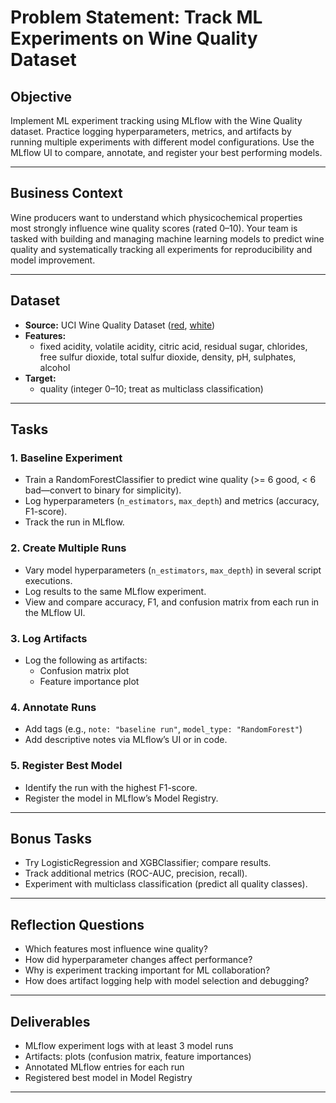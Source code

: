 # Problem Statement: Track ML Experiments on Wine Quality Dataset

## **Objective**

Implement ML experiment tracking using MLflow with the Wine Quality dataset. Practice logging hyperparameters, metrics, and artifacts by running multiple experiments with different model configurations. Use the MLflow UI to compare, annotate, and register your best performing models.

***

## **Business Context**

Wine producers want to understand which physicochemical properties most strongly influence wine quality scores (rated 0–10). Your team is tasked with building and managing machine learning models to predict wine quality and systematically tracking all experiments for reproducibility and model improvement.

***

## **Dataset**

- **Source:** UCI Wine Quality Dataset ([red](https://archive.ics.uci.edu/ml/machine-learning-databases/wine-quality/winequality-red.csv), [white](https://archive.ics.uci.edu/ml/machine-learning-databases/wine-quality/winequality-white.csv))
- **Features:**
    - fixed acidity, volatile acidity, citric acid, residual sugar, chlorides, free sulfur dioxide, total sulfur dioxide, density, pH, sulphates, alcohol
- **Target:**
    - quality (integer 0–10; treat as multiclass classification)

***

## **Tasks**

### **1. Baseline Experiment**

- Train a RandomForestClassifier to predict wine quality (>= 6 good, < 6 bad—convert to binary for simplicity).
- Log hyperparameters (`n_estimators`, `max_depth`) and metrics (accuracy, F1-score).
- Track the run in MLflow.


### **2. Create Multiple Runs**

- Vary model hyperparameters (`n_estimators`, `max_depth`) in several script executions.
- Log results to the same MLflow experiment.
- View and compare accuracy, F1, and confusion matrix from each run in the MLflow UI.


### **3. Log Artifacts**

- Log the following as artifacts:
    - Confusion matrix plot
    - Feature importance plot


### **4. Annotate Runs**

- Add tags (e.g., `note: "baseline run"`, `model_type: "RandomForest"`)
- Add descriptive notes via MLflow’s UI or in code.


### **5. Register Best Model**

- Identify the run with the highest F1-score.
- Register the model in MLflow’s Model Registry.

***

## **Bonus Tasks**

- Try LogisticRegression and XGBClassifier; compare results.
- Track additional metrics (ROC-AUC, precision, recall).
- Experiment with multiclass classification (predict all quality classes).

***

## **Reflection Questions**

- Which features most influence wine quality?
- How did hyperparameter changes affect performance?
- Why is experiment tracking important for ML collaboration?
- How does artifact logging help with model selection and debugging?

***

## **Deliverables**

- MLflow experiment logs with at least 3 model runs
- Artifacts: plots (confusion matrix, feature importances)
- Annotated MLflow entries for each run
- Registered best model in Model Registry

***